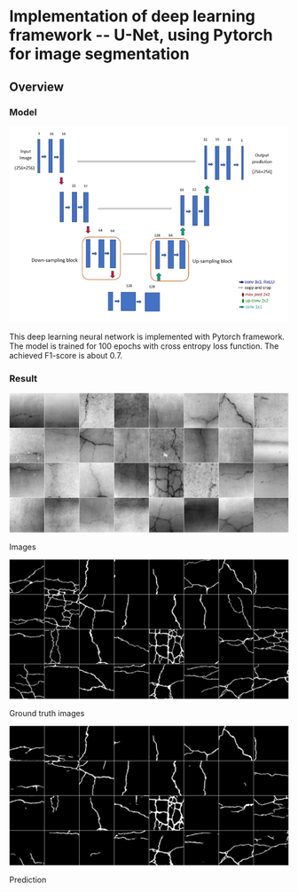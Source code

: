 # Implementation of deep learning framework -- U-Net, using Pytorch for image segmentation

## Overview
### Model
![alt text](https://github.com/SWei017/U-Net/blob/main/unetarchitecture.png)

This deep learning neural network is implemented with Pytorch framework. The model is trained for 100 epochs with cross entropy loss function.
The achieved F1-score is about 0.7.

### Result
![alt text](https://github.com/SWei017/U-Net/blob/main/results/input_01.png)

Images

![alt text](https://github.com/SWei017/U-Net/blob/main/results/groundtruth_01.png)

Ground truth images

![alt text](https://github.com/SWei017/U-Net/blob/main/results/prediction_01.png)

Prediction
